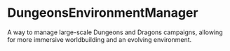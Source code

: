 # DungeonsEnvironmentManager
A way to manage large-scale Dungeons and Dragons campaigns, allowing for more immersive worldbuilding and an evolving environment.
